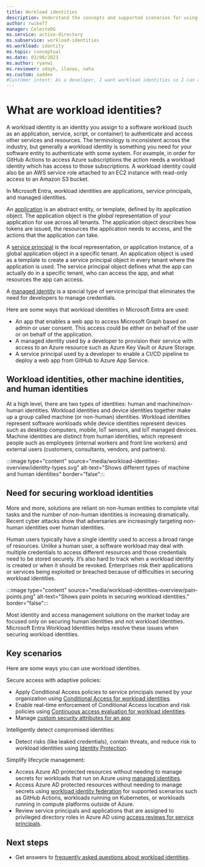 ```yaml
---
title: Workload identities 
description: Understand the concepts and supported scenarios for using workload identity in Microsoft Entra.
author: rwike77
manager: CelesteDG
ms.service: active-directory
ms.subservice: workload-identities
ms.workload: identity
ms.topic: conceptual
ms.date: 03/08/2023
ms.author: ryanwi
ms.reviewer: udayh, ilanas, naha
ms.custom: aaddev 
#Customer intent: As a developer, I want workload identities so I can authenticate with Azure AD and access Azure AD protected resources.
---
```


# What are workload identities?

A workload identity is an identity you assign to a software workload (such as an application, service, script, or container) to authenticate and access other services and resources. The terminology is inconsistent across the industry, but generally a workload identity is something you need for your software entity to authenticate with some system.  For example, in order for GitHub Actions to access Azure subscriptions the action needs a workload identity which has access to those subscriptions.  A workload identity could also be an AWS service role attached to an EC2 instance with read-only access to an Amazon S3 bucket.

In Microsoft Entra, workload identities are applications, service principals, and managed identities.  

An [application](../develop/app-objects-and-service-principals.md?toc=/azure/active-directory/workload-identities/toc.json&bc=/azure/active-directory/workload-identities/breadcrumb/toc.json) is an abstract entity, or template, defined by its application object.  The application object is the *global* representation of your application for use across all tenants. The application object describes how tokens are issued, the resources the application needs to access, and the actions that the application can take.

A [service principal](../develop/app-objects-and-service-principals.md?toc=/azure/active-directory/workload-identities/toc.json&bc=/azure/active-directory/workload-identities/breadcrumb/toc.json) is the *local* representation, or application instance, of a global application object in a specific tenant. An application object is used as a template to create a service principal object in every tenant where the application is used.  The service principal object defines what the app can actually do in a specific tenant, who can access the app, and what resources the app can access.

A [managed identity](../managed-identities-azure-resources/overview.md?toc=/azure/active-directory/workload-identities/toc.json&bc=/azure/active-directory/workload-identities/breadcrumb/toc.json) is a special type of service principal that eliminates the need for developers to manage credentials.

Here are some ways that workload identities in Microsoft Entra are used:

- An app that enables a web app to access Microsoft Graph based on admin or user consent. This access could be either on behalf of the user or on behalf of the application.
- A managed identity used by a developer to provision their service with access to an Azure resource such as Azure Key Vault or Azure Storage.
- A service principal used by a developer to enable a CI/CD pipeline to deploy a web app from GitHub to Azure App Service.

## Workload identities, other machine identities, and human identities

At a high level, there are two types of identities: human and machine/non-human identities. Workload identities and device identities together make up a group called machine (or non-human) identities.  Workload identities represent software workloads while device identities represent devices such as desktop computers, mobile, IoT sensors, and IoT managed devices. Machine identities are distinct from human identities, which represent people such as employees (internal workers and front line workers) and external users (customers, consultants, vendors, and partners).  

:::image type="content" source="media/workload-identities-overview/identity-types.svg" alt-text="Shows different types of machine and human identities" border="false":::

## Need for securing workload identities

More and more, solutions are reliant on non-human entities to complete vital tasks and the number of non-human identities is increasing dramatically. Recent cyber attacks show that adversaries are increasingly targeting non-human identities over human identities.

Human users typically have a single identity used to access a broad range of resources. Unlike a human user, a software workload may deal with multiple credentials to access different resources and those credentials need to be stored
securely. It’s also hard to track when a workload identity is created or when it should be revoked. Enterprises risk their applications or services being exploited or breached because of difficulties in securing workload identities.

:::image type="content" source="media/workload-identities-overview/pain-points.png" alt-text="Shows pain points in securing workload identities." border="false":::

Most identity and access management solutions on the market today are focused only on securing human identities and not workload identities. Microsoft Entra Workload Identities helps resolve these issues when securing workload identities.

## Key scenarios

Here are some ways you can use workload identities.

Secure access with adaptive policies:

- Apply Conditional Access policies to service principals owned by your organization using [Conditional Access for workload identities](../conditional-access/workload-identity.md?toc=/azure/active-directory/workload-identities/toc.json&bc=/azure/active-directory/workload-identities/breadcrumb/toc.json).
- Enable real-time enforcement of Conditional Access location and risk policies using [Continuous access evaluation for workload identities](../conditional-access/concept-continuous-access-evaluation-workload.md?toc=/azure/active-directory/workload-identities/toc.json&bc=/azure/active-directory/workload-identities/breadcrumb/toc.json).
- Manage [custom security attributes for an app](../manage-apps/custom-security-attributes-apps.md?toc=/azure/active-directory/workload-identities/toc.json&bc=/azure/active-directory/workload-identities/breadcrumb/toc.json)

Intelligently detect compromised identities:

- Detect risks (like leaked credentials), contain threats, and reduce risk to workload identities using [Identity Protection](../identity-protection/concept-workload-identity-risk.md?toc=/azure/active-directory/workload-identities/toc.json&bc=/azure/active-directory/workload-identities/breadcrumb/toc.json).

Simplify lifecycle management:

- Access Azure AD protected resources without needing to manage secrets for workloads that run on Azure using [managed identities](../managed-identities-azure-resources/overview.md?toc=/azure/active-directory/workload-identities?toc=/azure/active-directory/workload-identities/toc.json&bc=/azure/active-directory/workload-identities/breadcrumb/toc.json).
- Access Azure AD protected resources without needing to manage secrets using [workload identity federation](workload-identity-federation.md) for supported scenarios such as GitHub Actions, workloads running on Kubernetes, or workloads running in compute platforms outside of Azure.
- Review service principals and applications that are assigned to privileged directory roles in Azure AD using [access reviews for service principals](../privileged-identity-management/pim-create-azure-ad-roles-and-resource-roles-review.md?toc=/azure/active-directory/workload-identities/toc.json&bc=/azure/active-directory/workload-identities/breadcrumb/toc.json).

## Next steps

- Get answers to [frequently asked questions about workload identities](workload-identities-faqs.md). 
